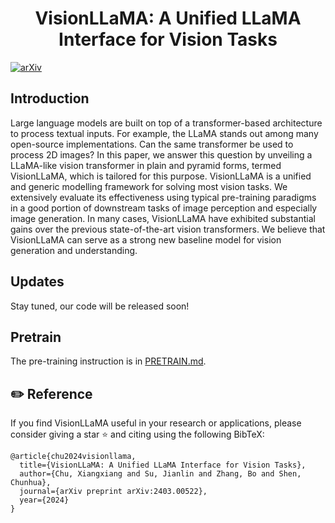 <h1 align="center">
VisionLLaMA: A Unified LLaMA Interface for Vision Tasks
</h1>

[![arXiv](http://img.shields.io/badge/cs.CV-arXiv%3A2403.00522-B31B1B.svg)](https://arxiv.org/abs/2403.00522)

## Introduction
Large language models are built on top of a transformer-based architecture to process textual inputs. For example, the LLaMA stands out among many open-source implementations. Can the same transformer be used to process 2D images? In this paper, we answer this question by unveiling a LLaMA-like vision transformer in plain and pyramid forms, termed VisionLLaMA, which is tailored for this purpose. VisionLLaMA is a unified and generic modelling framework for solving most vision tasks. We extensively evaluate its effectiveness using typical pre-training paradigms in a good portion of downstream tasks of image perception and especially image generation. In many cases, VisionLLaMA have exhibited substantial gains over the previous state-of-the-art vision transformers. We believe that VisionLLaMA can serve as a strong new baseline model for vision generation and understanding. 

## Updates

Stay tuned, our code will be released soon!

## Pretrain
The pre-training instruction is in [PRETRAIN.md](PRETRAIN.md).

## ✏️ Reference

If you find VisionLLaMA useful in your research or applications, please consider giving a star ⭐ and citing using the following BibTeX:
```
@article{chu2024visionllama,
  title={VisionLLaMA: A Unified LLaMA Interface for Vision Tasks},
  author={Chu, Xiangxiang and Su, Jianlin and Zhang, Bo and Shen, Chunhua},
  journal={arXiv preprint arXiv:2403.00522},
  year={2024}
}
```
